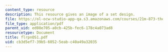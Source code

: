 ```yaml
---
content_type: resource
description: This resource gives an image of a set design.
file: https://ol-ocw-studio-app-qa.s3.amazonaws.com/courses/21m-873-theater-arts-topics-fall-2004-january-iap-2005/cb3d5ef739b560525eabc40a49a32035_flrpnos1.pdf
file_type: application/pdf
parent_uid: ed08e705-a0cb-425b-fec6-178c4a073ad8
resourcetype: Document
title: flrpnOS1.pdf
uid: cb3d5ef7-39b5-6052-5eab-c40a49a32035
---
```

